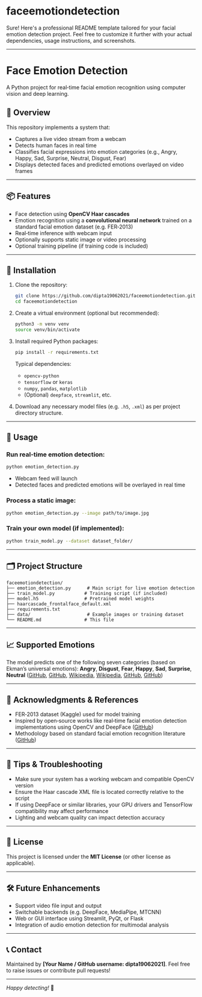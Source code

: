 # faceemotiondetection


Sure! Here's a professional README template tailored for your facial emotion detection project. Feel free to customize it further with your actual dependencies, usage instructions, and screenshots.

---

# Face Emotion Detection

A Python project for real‑time facial emotion recognition using computer vision and deep learning.

## 🎯 Overview

This repository implements a system that:

* Captures a live video stream from a webcam
* Detects human faces in real time
* Classifies facial expressions into emotion categories (e.g., Angry, Happy, Sad, Surprise, Neutral, Disgust, Fear)
* Displays detected faces and predicted emotions overlayed on video frames

---

## 📦 Features

* Face detection using **OpenCV Haar cascades**
* Emotion recognition using a **convolutional neural network** trained on a standard facial emotion dataset (e.g. FER‑2013)
* Real‑time inference with webcam input
* Optionally supports static image or video processing
* Optional training pipeline (if training code is included)

---

## 🚀 Installation

1. Clone the repository:

   ```bash
   git clone https://github.com/dipta19062021/faceemotiondetection.git
   cd faceemotiondetection
   ```

2. Create a virtual environment (optional but recommended):

   ```bash
   python3 -m venv venv
   source venv/bin/activate
   ```

3. Install required Python packages:

   ```bash
   pip install -r requirements.txt
   ```

   Typical dependencies:

   * `opencv-python`
   * `tensorflow` or `keras`
   * `numpy`, `pandas`, `matplotlib`
   * (Optional) `deepface`, `streamlit`, etc.

4. Download any necessary model files (e.g. `.h5`, `.xml`) as per project directory structure.

---

## 🧠 Usage

### Run real‑time emotion detection:

```bash
python emotion_detection.py
```

* Webcam feed will launch
* Detected faces and predicted emotions will be overlayed in real time

### Process a static image:

```bash
python emotion_detection.py --image path/to/image.jpg
```

### Train your own model (if implemented):

```bash
python train_model.py --dataset dataset_folder/
```

---

## 🗂️ Project Structure

```
faceemotiondetection/
├── emotion_detection.py      # Main script for live emotion detection
├── train_model.py           # Training script (if included)
├── model.h5                 # Pretrained model weights
├── haarcascade_frontalface_default.xml
├── requirements.txt
├── data/                     # Example images or training dataset
└── README.md                # This file
```

---

## 📈 Supported Emotions

The model predicts one of the following seven categories (based on Ekman’s universal emotions):
**Angry**, **Disgust**, **Fear**, **Happy**, **Sad**, **Surprise**, **Neutral** ([GitHub][1], [GitHub][2], [Wikipedia][3], [Wikipedia][4], [GitHub][5], [GitHub][6])

---

## 🧩 Acknowledgments & References

* FER‑2013 dataset (Kaggle) used for model training
* Inspired by open‑source works like real‑time facial emotion detection implementations using OpenCV and DeepFace ([GitHub][1])
* Methodology based on standard facial emotion recognition literature ([GitHub][1])

---

## 📌 Tips & Troubleshooting

* Make sure your system has a working webcam and compatible OpenCV version
* Ensure the Haar cascade XML file is located correctly relative to the script
* If using DeepFace or similar libraries, your GPU drivers and TensorFlow compatibility may affect performance
* Lighting and webcam quality can impact detection accuracy

---

## 📄 License

This project is licensed under the **MIT License** (or other license as applicable).

---

## 🛠️ Future Enhancements

* Support video file input and output
* Switchable backends (e.g. DeepFace, MediaPipe, MTCNN)
* Web or GUI interface using Streamlit, PyQt, or Flask
* Integration of audio emotion detection for multimodal analysis

---

## 📞 Contact

Maintained by **\[Your Name / GitHub username: dipta19062021]**.
Feel free to raise issues or contribute pull requests!

---

*Happy detecting!* 🎉

[1]: https://github.com/manish-9245/Facial-Emotion-Recognition-using-OpenCV-and-Deepface?utm_source=chatgpt.com "Facial Emotion Recognition using OpenCV and Deepface - GitHub"
[2]: https://github.com/topics/facial-emotion-detection?utm_source=chatgpt.com "facial-emotion-detection · GitHub Topics"
[3]: https://en.wikipedia.org/wiki/Affectiva?utm_source=chatgpt.com "Affectiva"
[4]: https://en.wikipedia.org/wiki/Affective_computing?utm_source=chatgpt.com "Affective computing"
[5]: https://github.com/topics/facial-emotion-recognition?l=python&o=asc&s=forks&utm_source=chatgpt.com "facial-emotion-recognition · GitHub Topics"
[6]: https://github.com/leorrose/Facial-Expression-Recognition?utm_source=chatgpt.com "A facial expression recognition using deep learning based ... - GitHub"
